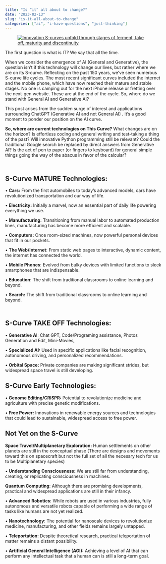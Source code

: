 ```yaml
---
title: "Is “it” all about to change?"
date: "2023-02-13"
slug: "is-it-all-about-to-change"
categories: ["ai", "i-have-questions", "just-thinking"]
---
```


<!-- wp:image {"linkDestination":"custom"} -->
<figure class="wp-block-image"><a href="https://www.the-waves.org/wp-content/uploads/2022/03/Screenshot-2022-03-13-at-8.22.00-PM.png"><img src="https://www.the-waves.org/wp-content/uploads/2022/03/Screenshot-2022-03-13-at-8.22.00-PM.png" alt="Innovation S-curves unfold through stages of ferment, take off, maturity and discontinuity"/></a></figure>
<!-- /wp:image -->

<!-- wp:paragraph -->
<p class="">The first question is what is IT?   We say that all the time.</p>
<!-- /wp:paragraph -->

<!-- wp:paragraph -->
<p class="">When we consider the emergence of AI (General and Generative), the question isn’t if this technology will change our lives, but rather where we are on its S-curve. Reflecting on the past 150 years, we’ve seen numerous S-curve life cycles. The most recent significant curves included the internet and the mobile phone, which have now reached their mature and stable stages. No one is camping out for the next iPhone release or fretting over the next-gen website.  These are at the end of the cycle. So, where do we stand with General AI and Generative AI?</p>
<!-- /wp:paragraph -->

<!-- wp:paragraph -->
<p class="">This post arises from the sudden surge of interest and applications surrounding ChatGPT (Generative AI and not General AI) . It’s a good moment to ponder our position on the AI curve.</p>
<!-- /wp:paragraph -->

<!-- wp:paragraph -->
<p class=""><strong>So, where are current technologies on This Curve?</strong> What changes are on the horizon? Is effortless coding and general writing and test-taking a thing of the past? Will innovative Python programming still be relevant? Could the traditional Google search be replaced by direct answers from Generative AI? Is the act of pen to paper (or fingers to keyboard) for general simple things going the way of the abacus in favor of the calcular?</p>
<!-- /wp:paragraph -->

<!-- wp:heading -->
<h2 class="wp-block-heading"><br><strong>S-Curve MATURE Technologies:</strong></h2>
<!-- /wp:heading -->

<!-- wp:paragraph -->
<p class="">• <strong>Cars:</strong> From the first automobiles to today’s advanced models, cars have revolutionized transportation and our way of life.</p>
<!-- /wp:paragraph -->

<!-- wp:paragraph -->
<p class="">• <strong>Electricity:</strong> Initially a marvel, now an essential part of daily life powering everything we use.</p>
<!-- /wp:paragraph -->

<!-- wp:paragraph -->
<p class="">• <strong>Manufacturing:</strong> Transitioning from manual labor to automated production lines, manufacturing has become more efficient and scalable.</p>
<!-- /wp:paragraph -->

<!-- wp:paragraph -->
<p class="">• <strong>Computers:</strong> Once room-sized machines, now powerful personal devices that fit in our pockets.</p>
<!-- /wp:paragraph -->

<!-- wp:paragraph -->
<p class="">• <strong>The Web/Internet:</strong> From static web pages to interactive, dynamic content, the internet has connected the world.</p>
<!-- /wp:paragraph -->

<!-- wp:paragraph -->
<p class="">• <strong>Mobile Phones:</strong> Evolved from bulky devices with limited functions to sleek smartphones that are indispensable.</p>
<!-- /wp:paragraph -->

<!-- wp:paragraph -->
<p class="">• <strong>Education:</strong> The shift from traditional classrooms to online learning and beyond.</p>
<!-- /wp:paragraph -->

<!-- wp:paragraph -->
<p class="">• <strong>Search:</strong> The shift from traditional classrooms to online learning and beyond.</p>
<!-- /wp:paragraph -->

<!-- wp:heading -->
<h2 class="wp-block-heading"><br><strong>S-Curve TAKE OFF Technologies:</strong></h2>
<!-- /wp:heading -->

<!-- wp:paragraph -->
<p class="">•<strong> Generative AI</strong>: Chat GPT, Code/Programing assistance, Photos Generation and Edit, Mini-Movies, </p>
<!-- /wp:paragraph -->

<!-- wp:paragraph -->
<p class="">• <strong>Specialized AI:</strong> Used in specific applications like facial recognition, autonomous driving, and personalized recommendations.</p>
<!-- /wp:paragraph -->

<!-- wp:paragraph -->
<p class="">• <strong>Orbital Space:</strong> Private companies are making significant strides, but widespread space travel is still developing.</p>
<!-- /wp:paragraph -->

<!-- wp:heading -->
<h2 class="wp-block-heading"><strong>S-Curve Early Technologies:</strong></h2>
<!-- /wp:heading -->

<!-- wp:paragraph -->
<p class="">• <strong>Genome Editing/CRISPR:</strong> Potential to revolutionize medicine and agriculture with precise genetic modifications.</p>
<!-- /wp:paragraph -->

<!-- wp:paragraph -->
<p class="">• <strong>Free Power:</strong> Innovations in renewable energy sources and technologies that could lead to sustainable, widespread access to free power.</p>
<!-- /wp:paragraph -->

<!-- wp:heading -->
<h2 class="wp-block-heading">Not Yet on the S-Curve</h2>
<!-- /wp:heading -->

<!-- wp:paragraph -->
<p class=""><strong>Space Travel/Multiplanetary Exploration:</strong> Human settlements on other planets are still in the conceptual phase (There are designs and movements toward this on spacecraft but not the full set of all the necesary tech for us to be Multiplanetary   species)</p>
<!-- /wp:paragraph -->

<!-- wp:paragraph -->
<p class="">• <strong>Understanding Consciousness:</strong> We are still far from understanding, creating, or replicating consciousness in machines.</p>
<!-- /wp:paragraph -->

<!-- wp:paragraph -->
<p class=""><strong>Quantum Computing:</strong> Although there are promising developments, practical and widespread applications are still in their infancy.</p>
<!-- /wp:paragraph -->

<!-- wp:paragraph -->
<p class="">• <strong>Advanced Robotics:</strong> While robots are used in various industries, fully autonomous and versatile robots capable of performing a wide range of tasks like humans are not yet realized.</p>
<!-- /wp:paragraph -->

<!-- wp:paragraph -->
<p class="">• <strong>Nanotechnology:</strong> The potential for nanoscale devices to revolutionize medicine, manufacturing, and other fields remains largely untapped.</p>
<!-- /wp:paragraph -->

<!-- wp:paragraph -->
<p class="">• <strong>Teleportation:</strong> Despite theoretical research, practical teleportation of matter remains a distant possibility.</p>
<!-- /wp:paragraph -->

<!-- wp:paragraph -->
<p class="">• <strong>Artificial General Intelligence (AGI):</strong> Achieving a level of AI that can perform any intellectual task that a human can is still a long-term goal.</p>
<!-- /wp:paragraph -->
